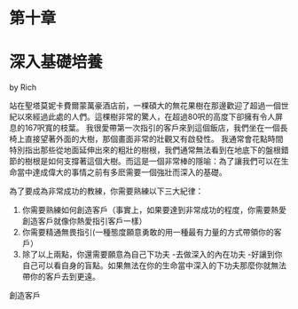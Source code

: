 # 第十章

# 深入基礎培養
by Rich


站在聖塔莫妮卡費爾蒙萬豪酒店前，一棵碩大的無花果樹在那邊歡迎了超過一個世紀以來經過此處的人們。這棵樹非常的驚人，在超過80呎的高度下卻擁有令人屏息的167呎寬的枝葉。
我很愛帶第一次指引的客戶來到這個飯店，我們坐在一個長椅上直接望著外面的大樹，那個畫面非常的壯觀又有啟發性。
我通常會花點時間特別指出那些從地面延伸出來的粗壯的樹根，我們通常無法看到在地底下的盤根錯節的樹根是如何支撐著這個大樹。而這是一個非常棒的隱喻：為了讓我們可以在生命當中達成偉大的事情之前有多麽需要一個強壯而深入的基礎。

為了要成為非常成功的教練，你需要熟練以下三大紀律：
1. 你需要熟練如何創造客戶（事實上，如果要達到非常成功的程度，你需要熱愛創造客戶就像你熱愛指引客戶一樣）
2. 你需要精通無畏指引(一種態度願意勇敢的用一種最有力量的方式帶領你的客戶）
3. 除了以上兩點，你還需要願意為自己下功夫 -去做深入的內在功夫 -好讓到你自己可以看自身的盲點。如果無法在你的生命當中深入的下功夫那麼你就無法帶你的客戶去到更遠。




創造客戶
